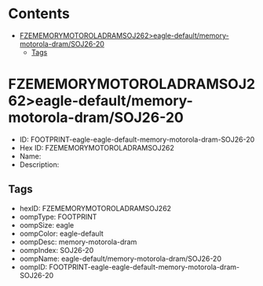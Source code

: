 



Contents
========

* [FZEMEMORYMOTOROLADRAMSOJ262>eagle-default/memory-motorola-dram/SOJ26-20](#fzememorymotoroladramsoj262eagle-defaultmemory-motorola-dramsoj26-20)
	* [Tags](#tags)

# FZEMEMORYMOTOROLADRAMSOJ262>eagle-default/memory-motorola-dram/SOJ26-20

- ID: FOOTPRINT-eagle-eagle-default-memory-motorola-dram-SOJ26-20
- Hex ID: FZEMEMORYMOTOROLADRAMSOJ262
- Name: 
- Description: 

## Tags

- hexID: FZEMEMORYMOTOROLADRAMSOJ262
- oompType: FOOTPRINT
- oompSize: eagle
- oompColor: eagle-default
- oompDesc: memory-motorola-dram
- oompIndex: SOJ26-20
- oompName: eagle-default/memory-motorola-dram/SOJ26-20
- oompID: FOOTPRINT-eagle-eagle-default-memory-motorola-dram-SOJ26-20
